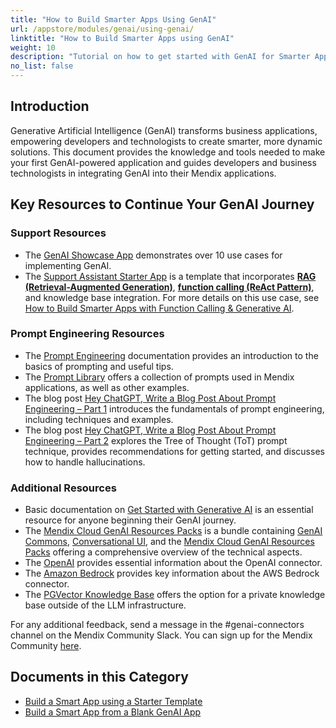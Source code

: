 ```yaml
---
title: "How to Build Smarter Apps Using GenAI"
url: /appstore/modules/genai/using-genai/
linktitle: "How to Build Smarter Apps using GenAI"
weight: 10
description: "Tutorial on how to get started with GenAI for Smarter Apps"
no_list: false
---
```


## Introduction

Generative Artificial Intelligence (GenAI) transforms business applications, empowering developers and technologists to create smarter, more dynamic solutions. This document provides the knowledge and tools needed to make your first GenAI-powered application and guides developers and business technologists in integrating GenAI into their Mendix applications.

## Key Resources to Continue Your GenAI Journey

### Support Resources

* The [GenAI Showcase App](https://marketplace.mendix.com/link/component/220475) demonstrates over 10 use cases for implementing GenAI.
* The [Support Assistant Starter App](https://marketplace.mendix.com/link/component/231035) is a template that incorporates [**RAG (Retrieval-Augmented Generation)**](/appstore/modules/genai/rag/), [**function calling (ReAct Pattern)**](/appstore/modules/genai/function-calling/), and knowledge base integration. For more details on this use case, see [How to Build Smarter Apps with Function Calling & Generative AI](https://www.mendix.com/blog/building-smarter-apps-with-function-calling-and-generative-ai/).

### Prompt Engineering Resources 

* The [Prompt Engineering](/appstore/modules/genai/prompt-engineering/) documentation provides an introduction to the basics of prompting and useful tips.
* The [Prompt Library](https://mendixlabs.github.io/smart-apps-prompt-library/) offers a collection of prompts used in Mendix applications, as well as other examples.
* The blog post [Hey ChatGPT, Write a Blog Post About Prompt Engineering – Part 1](https://www.mendix.com/blog/part-one-hey-chatgpt-can-you-write-me-a-blog-post-about-prompt-engineering/) introduces the fundamentals of prompt engineering, including techniques and examples.
* The blog post [Hey ChatGPT, Write a Blog Post About Prompt Engineering – Part 2](https://www.mendix.com/blog/hey-chatgpt-can-you-write-me-a-blog-post-about-prompt-engineering-part-2/) explores the Tree of Thought (ToT) prompt technique, provides recommendations for getting started, and discusses how to handle hallucinations.

### Additional Resources

* Basic documentation on [Get Started with Generative AI](/appstore/modules/genai/get-started/) is an essential resource for anyone beginning their GenAI journey.
* The [Mendix Cloud GenAI Resources Packs](https://marketplace.mendix.com/link/component/229305) is a bundle containing [GenAI Commons](/appstore/modules/genai/commons/), [Conversational UI](/appstore/modules/genai/conversational-ui/), and the [Mendix Cloud GenAI Resources Packs](/appstore/modules/genai/MxGenAI/) offering a comprehensive overview of the technical aspects.
* The [OpenAI](/appstore/modules/genai/openai/) provides essential information about the OpenAI connector.
* The [Amazon Bedrock](/appstore/modules/aws/amazon-bedrock/) provides key information about the AWS Bedrock connector.
* The [PGVector Knowledge Base](/appstore/modules/genai/pgvector/) offers the option for a private knowledge base outside of the LLM infrastructure.

For any additional feedback, send a message in the #genai-connectors channel on the Mendix Community Slack. You can sign up for the Mendix Community [here](https://mendixcommunity.slack.com/join/shared_invite/zt-270ys3pwi-kgWhJUwWrKMEMuQln4bqrQ#/shared-invite/email).

## Documents in this Category

* [Build a Smart App using a Starter Template](/appstore/modules/genai/using-genai/starter-template/)
* [Build a Smart App from a Blank GenAI App](/appstore/modules/genai/using-genai/blank-app/)